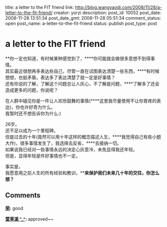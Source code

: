 title: a letter to the FIT friend
link: http://blog.wangyaodi.com/2008/11/28/a-letter-to-the-fit-friend/
creator: yorzi
description: 
post_id: 10052
post_date: 2008-11-28 13:51:34
post_date_gmt: 2008-11-28 05:51:34
comment_status: open
post_name: a-letter-to-the-fit-friend
status: publish
post_type: post

# a letter to the FIT friend

**你一定也知道，有时候某种感觉到了，****你可能就会做很多意想不到得事情。  
其实最近很想再多表达些自己，尽管一直在试图表达清楚一些东西，****有时候想想，也挺矛盾，表达多了表达清楚了就一定是好事情？  
还有你说的了解，了解这个问题总让人灰心，不了解是问题，****了解多了还会造成更多的问题，你说呢？  
  
在人群中碰见你是一件让人欢欣鼓舞的事情(****这里我尽量使用不让你胃疼的表达)，你也许好奇为什么。  
我暂时还不想告诉你为什么:)  
  
26岁。  
还不足以成为一个里程碑。  
但是过去的十年(竟然可以用十年这样的概念描述人生，****我觉得自己有些小题大作)，很多事情发生了，我选择去反省，****去接纳一切。  
如果说我已经对一些事情永远的决定心灰意冷，未免显得我还年轻。  
但是，显得年轻是件好事情也不一定。  
  
事实是，  
我愿意用之前人生的所有经验和教训，****来保护我们未来几十年的交往，你怎么想？**

## Comments

**[荣](#148 "2008-11-28 13:59:46"):** good

**[萱草溪 ^_^](#149 "2008-11-28 16:18:37"):** approved~~

